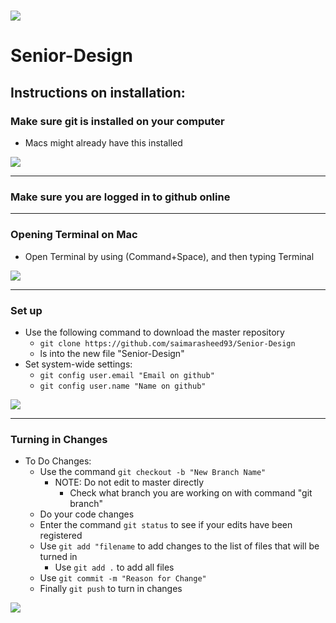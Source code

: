# ![](https://i.imgur.com/baZ5y7Z.gif)
# Senior-Design 


## Instructions on installation:
### Make sure git is installed on your computer
- Macs might already have this installed

![](http://i.imgur.com/AznGUnw.gif)

***

### Make sure you are logged in to github online

***

### Opening Terminal on Mac
- Open Terminal by using (Command+Space), and then typing Terminal

![](http://i.imgur.com/6JjkZf0.gif)

***

### Set up
- Use the following command to download the master repository
	- `git clone https://github.com/saimarasheed93/Senior-Design`
	- ls into the new file "Senior-Design"
- Set system-wide settings:
	- `git config user.email "Email on github"`
	- `git config user.name "Name on github"`

![](http://i.imgur.com/OUkLi.gif)

***

### Turning in Changes
- To Do Changes:
	- Use the command `git checkout -b "New Branch Name"`
		- NOTE: Do not edit to master directly
			- Check what branch you are working on with command
				"git branch"
	- Do your code changes
	- Enter the command `git status` to see if your edits have been registered
	- Use `git add "filename` to add changes to the list of files that will be turned in
		- Use `git add .` to add all files
	- Use `git commit -m "Reason for Change"` 
	- Finally `git push` to turn in changes
	
![](http://i.imgur.com/60bts.gif)

